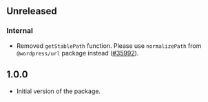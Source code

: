 <!-- Learn how to maintain this file at https://github.com/WordPress/gutenberg/tree/HEAD/packages#maintaining-changelogs. -->

## Unreleased

### Internal

-   Removed `getStablePath` function. Please use `normalizePath` from `@wordpress/url` package instead ([#35992](https://github.com/WordPress/gutenberg/pull/35992)).

## 1.0.0

- Initial version of the package.
